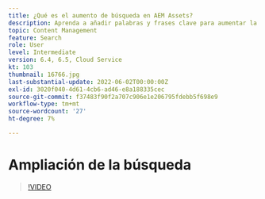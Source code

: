 ```yaml
---
title: ¿Qué es el aumento de búsqueda en AEM Assets?
description: Aprenda a añadir palabras y frases clave para aumentar la relevancia de búsqueda de un recurso en Adobe Experience Manager.
topic: Content Management
feature: Search
role: User
level: Intermediate
version: 6.4, 6.5, Cloud Service
kt: 103
thumbnail: 16766.jpg
last-substantial-update: 2022-06-02T00:00:00Z
exl-id: 3020f040-4d61-4cb6-ad46-e8a188335cec
source-git-commit: f37483f90f2a707c906e1e206795fdebb5f698e9
workflow-type: tm+mt
source-wordcount: '27'
ht-degree: 7%

---
```


# Ampliación de la búsqueda

>[!VIDEO](https://video.tv.adobe.com/v/16766/?quality=12&learn=on)
